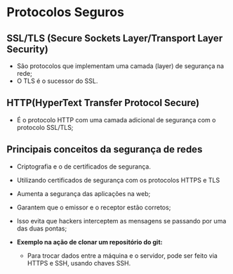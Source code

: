# Protocolos Seguros

## SSL/TLS (Secure Sockets Layer/Transport Layer Security)

* São protocolos que implementam uma camada (layer) de segurança na rede;
* O TLS é o sucessor do SSL.

## HTTP(HyperText Transfer Protocol Secure)

* É o protocolo HTTP com uma camada adicional de segurança com o protocolo SSL/TLS;

## Principais conceitos da segurança de redes

* Criptografia e o de certificados de segurança.

* Utilizando certificados de segurança com os protocolos HTTPS e TLS
* Aumenta a segurança das aplicações na web;
* Garantem que o emissor e o receptor estão corretos;
* Isso evita que hackers interceptem as mensagens se passando por uma das duas pontas;
* **Exemplo na ação de clonar um repositório do git:**
  * Para trocar dados entre a máquina e o servidor, pode ser feito via HTTPS e SSH, usando chaves SSH.
